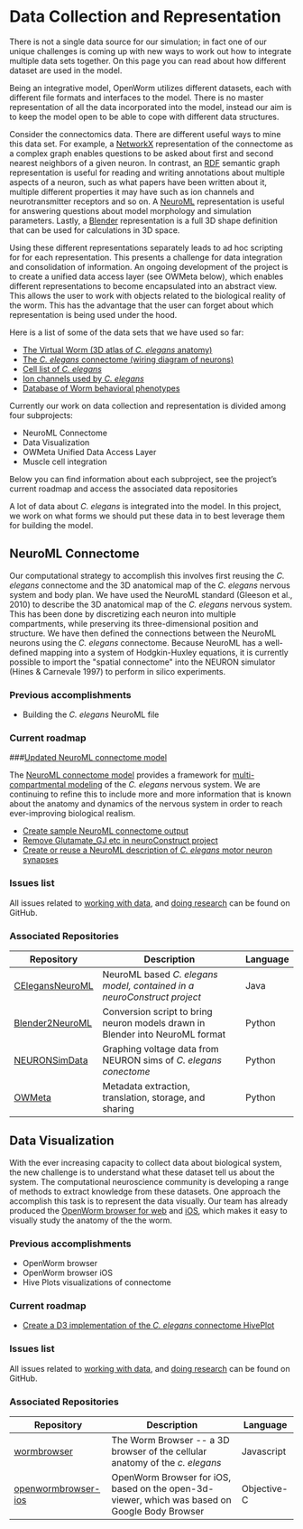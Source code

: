 Data Collection and Representation
==================================

There is not a single data source for our simulation; in fact one of our unique challenges is coming up with new ways to work out how to integrate multiple data sets together. On this page you can read about how different dataset are used in the model.

Being an integrative model, OpenWorm utilizes different datasets, each with different file formats and interfaces to the model. There is no master representation of all the data incorporated into the model, instead our aim is to keep the model open to be able to cope with different data structures.

Consider the connectomics data. There are different useful ways to mine this data set. For example, a [NetworkX](https://networkx.github.io/) representation of the connectome as a complex graph enables questions to be asked about first and second nearest neighbors of a given neuron. In contrast, an [RDF](http://www.w3.org/RDF/) semantic graph representation is useful for reading and writing annotations about multiple aspects of a neuron, such as what papers have been written about it, multiple different properties it may have such as ion channels and neurotransmitter receptors and so on. A [NeuroML](http://www.neuroml.org/) representation is useful for answering questions about model morphology and simulation parameters. Lastly, a [Blender](http://www.blender.org/) representation is a full 3D shape definition that can be used for calculations in 3D space.

Using these different representations separately leads to ad hoc scripting for for each representation. This presents a challenge for data integration and consolidation of information. An ongoing development of the project is to create a unified data access layer (see OWMeta below), which enables different representations to become encapsulated into an abstract view. This allows the user to work with objects related to the biological reality of the worm. This has the advantage that the user can forget about which representation is being used under the hood.

Here is a list of some of the data sets that we have used so far:

-   [The Virtual Worm (3D atlas of _C. elegans_ anatomy)](http://caltech.wormbase.org/virtualworm/)
-   [The _C. elegans_ connectome (wiring diagram of neurons)](http://www.wormatlas.org/neuronalwiring.html)
-   [Cell list of _C. elegans_](https://docs.google.com/spreadsheet/pub?key=0Avt3mQaA-HaMdGFnQldkWm9oUmQ3YjZ1LXJ4OHFnR0E&output=html)
-   [Ion channels used by _C. elegans_](https://docs.google.com/spreadsheet/pub?key=0Avt3mQaA-HaMdEd6S0dfVnE4blhaY2ZIWDBvZFNjT0E&output=html)
-   [Database of Worm behavioral phenotypes](http://www.ncbi.nlm.nih.gov/pubmed/23852451)

Currently our work on data collection and representation is divided among four subprojects:

-   NeuroML Connectome
-   Data Visualization
-   OWMeta Unified Data Access Layer
-   Muscle cell integration

Below you can find information about each subproject, see the project’s current roadmap and access the associated data repositories

A lot of data about _C. elegans_ is integrated into the model. In this project, we work on what forms we should put these data in to best leverage them for building the model.

NeuroML Connectome
------------------

Our computational strategy to accomplish this involves first reusing the _C. elegans_ connectome and the 3D anatomical map of the _C. elegans_ nervous system and body plan. We have used the NeuroML standard (Gleeson et al., 2010) to describe the 3D anatomical map of the _C. elegans_ nervous system. This has been done by discretizing each neuron into multiple compartments, while preserving its three-dimensional position and structure. We have then defined the connections between the NeuroML neurons using the _C. elegans_ connectome. Because NeuroML has a well-defined mapping into a system of Hodgkin-Huxley equations, it is currently possible to import the "spatial connectome" into the NEURON simulator (Hines & Carnevale 1997) to perform in silico experiments.

### Previous accomplishments

-   Building the _C. elegans_ NeuroML file

### Current roadmap

###[Updated NeuroML connectome model](https://github.com/openworm/OpenWorm/issues?milestone=15&state=open)

The [NeuroML connectome model](https://github.com/openworm/CElegansNeuroML) provides a framework for [multi-compartmental modeling](https://en.wikipedia.org/wiki/Multi-compartment_model) of the _C. elegans_ nervous system. We are continuing to refine this to include more and more information that is known about the anatomy and dynamics of the nervous system in order to reach ever-improving biological realism.

-   [Create sample NeuroML connectome output](https://github.com/openworm/OpenWorm/issues/114)
-   [Remove Glutamate\_GJ etc in neuroConstruct project](https://github.com/openworm/OpenWorm/issues/50)
-   [Create or reuse a NeuroML description of _C. elegans_ motor neuron synapses](https://github.com/openworm/OpenWorm/issues/124)

### Issues list

All issues related to [working with data](https://github.com/openworm/OpenWorm/issues?direction=desc&labels=data+parsing&page=1&sort=comments&state=open), and [doing research](https://github.com/openworm/OpenWorm/issues?direction=desc&labels=research&page=1&sort=comments&state=open) can be found on GitHub.

### Associated Repositories


Repository | Description | Language
------------ | ------------- | ------------
<a href="https://github.com/openworm/CElegansNeuroML">CElegansNeuroML</a> | NeuroML based <em>C. elegans<em> model, contained in a neuroConstruct project  | Java
<a href="https://github.com/openworm/Blender2NeuroML">Blender2NeuroML</a> | Conversion script to bring neuron models drawn in Blender into NeuroML format  | Python
<a href="https://github.com/openworm/neuronal-analysis/tree/master/NEURONSimData">NEURONSimData</a> | Graphing voltage data from NEURON sims of <em>C. elegans<em> conectome | Python
<a href="https://github.com/openworm/OWMeta">OWMeta</a> | Metadata extraction, translation, storage, and sharing | Python



Data Visualization
------------------

With the ever increasing capacity to collect data about biological system, the new challenge is to understand what these dataset tell us about the system. The computational neuroscience community is developing a range of methods to extract knowledge from these datasets. One approach the accomplish this task is to represent the data visually. Our team has already produced the [OpenWorm browser for web](http://browser.openworm.org) and [iOS](https://itunes.apple.com/us/app/openworm-browser/id595581306?mt=8), which makes it easy to visually study the anatomy of the the worm.

### Previous accomplishments

-   OpenWorm browser
-   OpenWorm browser iOS
-   Hive Plots visualizations of connectome

### Current roadmap

-   [Create a D3 implementation of the _C. elegans_ connectome HivePlot](https://github.com/openworm/OpenWorm/issues/89)

### Issues list

All issues related to [working with data](https://github.com/openworm/OpenWorm/issues?direction=desc&labels=data+parsing&page=1&sort=comments&state=open), and [doing research](https://github.com/openworm/OpenWorm/issues?direction=desc&labels=research&page=1&sort=comments&state=open) can be found on GitHub.

### Associated Repositories

Repository | Description | Language
------------ | ------------- | ------------
<a href="https://github.com/openworm/wormbrowser">wormbrowser</a> | The Worm Browser -- a 3D browser of the cellular anatomy of the <em>c. elegans<em> | Javascript
<a href="https://github.com/openworm/openwormbrowser-ios">openwormbrowser-ios</a> | OpenWorm Browser for iOS, based on the open-3d-viewer, which was based on Google Body Browser | Objective-C
